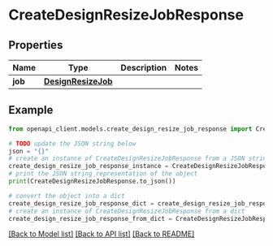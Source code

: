 # CreateDesignResizeJobResponse


## Properties

Name | Type | Description | Notes
------------ | ------------- | ------------- | -------------
**job** | [**DesignResizeJob**](DesignResizeJob.md) |  | 

## Example

```python
from openapi_client.models.create_design_resize_job_response import CreateDesignResizeJobResponse

# TODO update the JSON string below
json = "{}"
# create an instance of CreateDesignResizeJobResponse from a JSON string
create_design_resize_job_response_instance = CreateDesignResizeJobResponse.from_json(json)
# print the JSON string representation of the object
print(CreateDesignResizeJobResponse.to_json())

# convert the object into a dict
create_design_resize_job_response_dict = create_design_resize_job_response_instance.to_dict()
# create an instance of CreateDesignResizeJobResponse from a dict
create_design_resize_job_response_from_dict = CreateDesignResizeJobResponse.from_dict(create_design_resize_job_response_dict)
```
[[Back to Model list]](../README.md#documentation-for-models) [[Back to API list]](../README.md#documentation-for-api-endpoints) [[Back to README]](../README.md)


